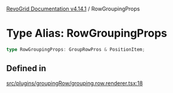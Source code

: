 [RevoGrid Documentation v4.14.1](README.md) / RowGroupingProps

# Type Alias: RowGroupingProps

```ts
type RowGroupingProps: GroupRowPros & PositionItem;
```

## Defined in

[src/plugins/groupingRow/grouping.row.renderer.tsx:18](https://github.com/revolist/revogrid/blob/925db466c3d20933669e374666cd0ddbe00cac19/src/plugins/groupingRow/grouping.row.renderer.tsx#L18)

